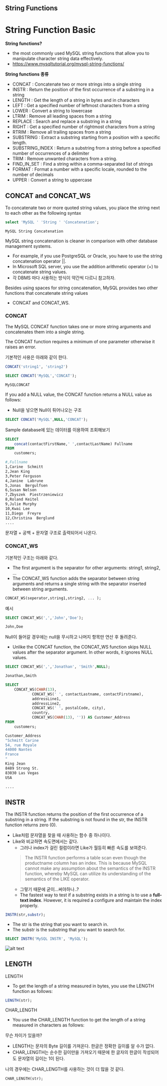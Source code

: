 String Functions
--------

# String Function Basic

**String functions?**
- the most commonly used MySQL string functions that allow you to manipulate character string data effectively.
- https://www.mysqltutorial.org/mysql-string-functions/


**String functions 종류**
- CONCAT : Concatenate two or more strings into a single string
- INSTR : Return the position of the first occurrence of a substring in a string
- LENGTH : Get the length of a string in bytes and in characters
- LEFT : Get a specified number of leftmost characters from a string
- LOWER : Convert a string to lowercase
- LTRIM : Remove all leading spaces from a string
- REPLACE : Search and replace a substring in a string
- RIGHT : Get a specified number of rightmost characters from a string
- RTRIM : Remove all trailing spaces from a string
- SUBSTRING : Extract a substring starting from a position with a specific length.
- SUBSTRING_INDEX : Return a substring from a string before a specified number of occurrences of a delimiter
- TRIM : Remove unwanted characters from a string.
- FIND_IN_SET : Find a string within a comma-separated list of strings
- FORMAT : Format a number with a specific locale, rounded to the number of decimals
- UPPER : Convert a string to uppercase


## CONCAT and CONCAT_WS
To concatenate two or more quoted string values, you place the string next to each other as the following syntax

```sql
select 'MySQL ' 'String ' 'Concatenation';
```

```bash
MySQL String Concatenation
```

MySQL string concatenation is cleaner in comparison with other database management systems. 
- For example, if you use PostgreSQL or Oracle, you have to use the string concatenation operator ||. 
- In Microsoft SQL server, you use the addition arithmetic operator (+) to concatenate string values.
- 각 DBMS 마다 사용하는 방식이 약간씩 다르니 참고하자.

Besides using spaces for string concatenation, MySQL provides two other functions that concatenate string values
- CONCAT and CONCAT_WS.

### CONCAT

The MySQL CONCAT function takes one or more string arguments and concatenates them into a single string. 

The CONCAT function requires a minimum of one parameter otherwise it raises an error.

기본적인 사용은 아래와 같이 한다.
```sql
CONCAT('string1', 'string2')
```


```sql
SELECT CONCAT('MySQL','CONCAT');
```

```bash
MySQLCONCAT
```


If you add a NULL value, the CONCAT function returns a NULL value as follows:
- Null을 넣으면 Null이 튀어나오는 구조

```sql
SELECT CONCAT('MySQL',NULL,'CONCAT');
```


Sample database에 있는 데이터를 이용하여 조회해보기

```sql
SELECT 
    concat(contactFirstName,' ',contactLastName) Fullname
FROM
    customers;
```

```bash
#,Fullname
1,Carine  Schmitt
2,Jean King
3,Peter Ferguson
4,Janine  Labrune
5,Jonas  Bergulfsen
6,Susan Nelson
7,Zbyszek  Piestrzeniewicz
8,Roland Keitel
9,Julie Murphy
10,Kwai Lee
11,Diego  Freyre
12,Christina  Berglund
....
```

문자열 + 공백 + 문자열 구조로 출력되어서 나온다.

### CONCAT_WS

기본적인 구조는 아래와 같다.
- The first argument is the separator for other arguments: string1, string2, …
- The CONCAT_WS function adds the separator between string arguments and returns a single string with the separator inserted between string arguments.

```sql
CONCAT_WS(seperator,string1,string2, ... );
```

예시
```sql
SELECT CONCAT_WS(',','John','Doe');
```

```bash
John,Doe
```

Null이 들어갈 경우에는 null을 무시하고 나머지 항목만 연산 후 돌려준다.
- Unlike the CONCAT function, the CONCAT_WS function skips NULL values after the separator argument. In other words, it ignores NULL values.

```sql
SELECT CONCAT_WS(',','Jonathan', 'Smith',NULL);
```

```bash
Jonathan,Smith
```



```sql
SELECT
    CONCAT_WS(CHAR(13),
            CONCAT_WS(' ', contactLastname, contactFirstname),
            addressLine1,
            addressLine2,
            CONCAT_WS(' ', postalCode, city),
            country,
            CONCAT_WS(CHAR(13), '')) AS Customer_Address
FROM
    customers;
```

```bash
Customer_Address
"Schmitt Carine 
54, rue Royale
44000 Nantes
France
"
King Jean
8489 Strong St.
83030 Las Vegas
USA

....
```

## INSTR

The INSTR function returns the position of the first occurrence of a substring in a string. 
If the substring is not found in the str, the INSTR function returns zero (0).
- Like처럼 문자열을 찾을 때 사용하는 함수 중 하나이다.
- Like와 비교하면 속도면에서는 같다.
  - 그러나 index가 걸린 컬럼이라면 Like가 월등히 빠른 속도를 보여준다.
  > The INSTR function performs a table scan even though the productname column has an index. This is because MySQL cannot make any assumption about the semantics of the INSTR function, whereby MySQL can utilize its understanding of the semantics of the LIKE operator.
  - 그렇기 때문에 굳이...써야하나..?
  - The fastest way to test if a substring exists in a string is to use a **full-text index**. 
  However, it is required a configure and maintain the index properly.
  
```sql
INSTR(str,substr);
```

- The str is the string that you want to search in.
- The substr is the substring that you want to search for.


```sql
SELECT INSTR('MySQL INSTR', 'MySQL');
```

![alt text](https://sp.mysqltutorial.org/wp-content/uploads/2013/12/MySQL-INSTR-example.jpg)


## LENGTH

LENGTH
- To get the length of a string measured in bytes, you use the LENGTH  function as follows:

```sql
LENGTH(str);
```

CHAR_LENGTH
- You use the CHAR_LENGTH  function to get the length of a string measured in characters as follows:

무슨 차이가 있을까?
- LENGTH는 문자의 Byte 길이를 가져온다. 한글은 정확한 길이를 알 수가 없다.
- CHAR_LENGTH는 순수한 길이만을 가져오기 때문에 한 글자의 한글이 작성되어도 문자열의 길이는 1이 된다.

나의 경우에는 CHAR_LENGTH를 사용하는 것이 더 많을 것 같다.

```sql
CHAR_LENGTH(str);
```


